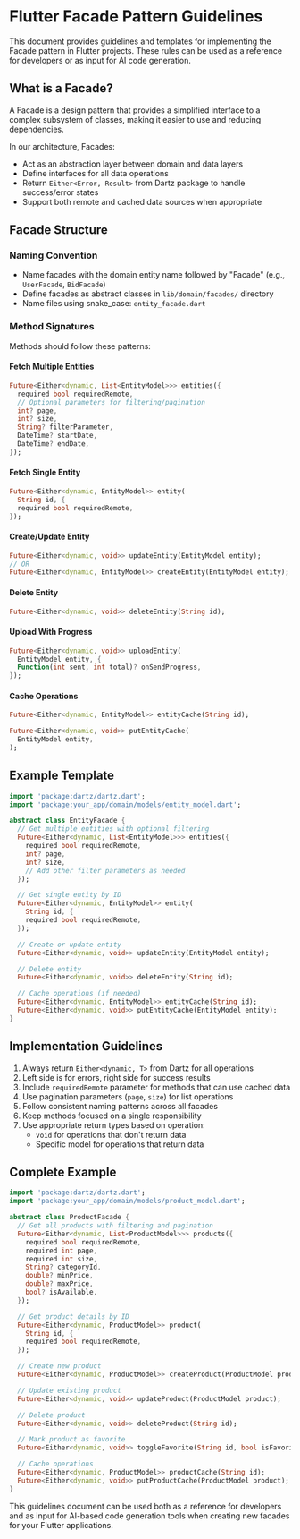# Flutter Facade Pattern Guidelines

This document provides guidelines and templates for implementing the Facade pattern in Flutter projects. These rules can be used as a reference for developers or as input for AI code generation.

## What is a Facade?

A Facade is a design pattern that provides a simplified interface to a complex subsystem of classes, making it easier to use and reducing dependencies.

In our architecture, Facades:
- Act as an abstraction layer between domain and data layers
- Define interfaces for all data operations
- Return `Either<Error, Result>` from Dartz package to handle success/error states
- Support both remote and cached data sources when appropriate

## Facade Structure

### Naming Convention

- Name facades with the domain entity name followed by "Facade" (e.g., `UserFacade`, `BidFacade`)
- Define facades as abstract classes in `lib/domain/facades/` directory
- Name files using snake_case: `entity_facade.dart`

### Method Signatures

Methods should follow these patterns:

#### Fetch Multiple Entities
```dart
Future<Either<dynamic, List<EntityModel>>> entities({
  required bool requiredRemote,
  // Optional parameters for filtering/pagination
  int? page,
  int? size,
  String? filterParameter,
  DateTime? startDate,
  DateTime? endDate,
});
```

#### Fetch Single Entity
```dart
Future<Either<dynamic, EntityModel>> entity(
  String id, {
  required bool requiredRemote,
});
```

#### Create/Update Entity
```dart
Future<Either<dynamic, void>> updateEntity(EntityModel entity);
// OR
Future<Either<dynamic, EntityModel>> createEntity(EntityModel entity);
```

#### Delete Entity
```dart
Future<Either<dynamic, void>> deleteEntity(String id);
```

#### Upload With Progress
```dart
Future<Either<dynamic, void>> uploadEntity(
  EntityModel entity, {
  Function(int sent, int total)? onSendProgress,
});
```

#### Cache Operations
```dart
Future<Either<dynamic, EntityModel>> entityCache(String id);

Future<Either<dynamic, void>> putEntityCache(
  EntityModel entity,
);
```

## Example Template

```dart
import 'package:dartz/dartz.dart';
import 'package:your_app/domain/models/entity_model.dart';

abstract class EntityFacade {
  // Get multiple entities with optional filtering
  Future<Either<dynamic, List<EntityModel>>> entities({
    required bool requiredRemote,
    int? page,
    int? size,
    // Add other filter parameters as needed
  });

  // Get single entity by ID
  Future<Either<dynamic, EntityModel>> entity(
    String id, {
    required bool requiredRemote,
  });

  // Create or update entity
  Future<Either<dynamic, void>> updateEntity(EntityModel entity);

  // Delete entity
  Future<Either<dynamic, void>> deleteEntity(String id);

  // Cache operations (if needed)
  Future<Either<dynamic, EntityModel>> entityCache(String id);
  Future<Either<dynamic, void>> putEntityCache(EntityModel entity);
}
```

## Implementation Guidelines

1. Always return `Either<dynamic, T>` from Dartz for all operations
2. Left side is for errors, right side for success results
3. Include `requiredRemote` parameter for methods that can use cached data
4. Use pagination parameters (`page`, `size`) for list operations
5. Follow consistent naming patterns across all facades
6. Keep methods focused on a single responsibility
7. Use appropriate return types based on operation:
   - `void` for operations that don't return data
   - Specific model for operations that return data

## Complete Example

```dart
import 'package:dartz/dartz.dart';
import 'package:your_app/domain/models/product_model.dart';

abstract class ProductFacade {
  // Get all products with filtering and pagination
  Future<Either<dynamic, List<ProductModel>>> products({
    required bool requiredRemote,
    required int page,
    required int size,
    String? categoryId,
    double? minPrice,
    double? maxPrice,
    bool? isAvailable,
  });

  // Get product details by ID
  Future<Either<dynamic, ProductModel>> product(
    String id, {
    required bool requiredRemote,
  });

  // Create new product
  Future<Either<dynamic, ProductModel>> createProduct(ProductModel product);

  // Update existing product
  Future<Either<dynamic, void>> updateProduct(ProductModel product);

  // Delete product
  Future<Either<dynamic, void>> deleteProduct(String id);

  // Mark product as favorite
  Future<Either<dynamic, void>> toggleFavorite(String id, bool isFavorite);

  // Cache operations
  Future<Either<dynamic, ProductModel>> productCache(String id);
  Future<Either<dynamic, void>> putProductCache(ProductModel product);
}
```

This guidelines document can be used both as a reference for developers and as input for AI-based code generation tools when creating new facades for your Flutter applications.
